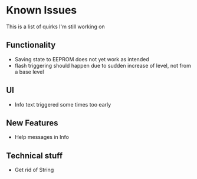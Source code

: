 # Known Issues

This is a list of quirks I'm still working on

## Functionality
* Saving state to EEPROM does not yet work as intended
* flash triggering should happen due to sudden increase of level, not from a base level

## UI
* Info text triggered some times too early

## New Features
* Help messages in Info

## Technical stuff
* Get rid of String